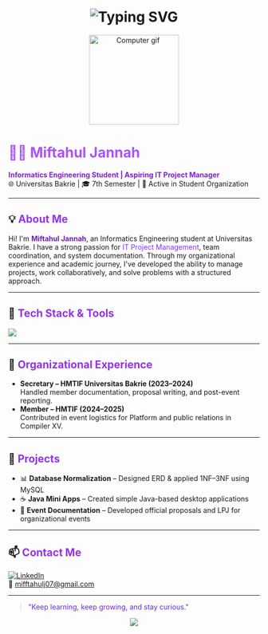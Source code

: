 <div align="center">

<h1>
  <img src="https://readme-typing-svg.demolab.com?font=Fira+Code&pause=1000&color=A855F7&center=true&vCenter=true&width=435&lines=Hi%2C+I'm+Miftahul+Jannah!;Informatics+Student+%7C+7th+Semester;Aspiring+IT+Project+Manager" alt="Typing SVG" />
</h1>

<img src="https://media.giphy.com/media/v1.Y2lkPTc5MGI3NjExYTkwNTU2NWExMTM5YmFjZGYzNTY4MDU0YTUwYTA3NzFjOWM5N2E4ZiZjdD1n/VbnUQpnihPSIgIXuZv/giphy.gif" width="180" alt="Computer gif" />

</div>

# <span style="color:#a855f7; font-weight:bold;">👩‍💻 Miftahul Jannah</span>

**<span style="color:#7e22ce">Informatics Engineering Student | Aspiring IT Project Manager</span>**  
🌐 Universitas Bakrie | 🎓 7th Semester | 💼 Active in Student Organization

---

## 💡 <span style="color:#9333ea">About Me</span>
Hi! I'm <strong style="color:#6b21a8">Miftahul Jannah</strong>, an Informatics Engineering student at Universitas Bakrie. I have a strong passion for <span style="color:#7c3aed">IT Project Management</span>, team coordination, and system documentation. Through my organizational experience and academic journey, I've developed the ability to manage projects, work collaboratively, and solve problems with a structured approach.

---

## 🚀 <span style="color:#9333ea">Tech Stack & Tools</span>
<p>
  <img src="https://skillicons.dev/icons?i=java,mysql,html,css,tailwind,github" />
</p>

---

## 🧩 <span style="color:#9333ea">Organizational Experience</span>
- **Secretary – HMTIF Universitas Bakrie (2023–2024)**  
  Handled member documentation, proposal writing, and post-event reporting.
- **Member – HMTIF (2024–2025)**  
  Contributed in event logistics for Platform and public relations in Compiler XV.

---

## 📁 <span style="color:#9333ea">Projects</span>
- 📊 **Database Normalization** – Designed ERD & applied 1NF–3NF using MySQL
- ☕ **Java Mini Apps** – Created simple Java-based desktop applications
- 📝 **Event Documentation** – Developed official proposals and LPJ for organizational events

---

## 📫 <span style="color:#9333ea">Contact Me</span>
[![LinkedIn](https://img.shields.io/badge/-LinkedIn-0A66C2?logo=linkedin&logoColor=white)](https://www.linkedin.com/in/miftahul-jannah-081b3124b)  
📧 mifftahulj07@gmail.com

---

> <span style="color:#6d28d9">"Keep learning, keep growing, and stay curious."</span>

<p align="center">
  <img src="https://github-readme-stats.vercel.app/api?username=MiftahulJannah14&show_icons=true&theme=tokyonight" />
</p>
